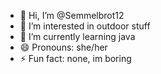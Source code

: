 - 👋 Hi, I’m @Semmelbrot12
- 👀 I’m interested in outdoor stuff
- 🌱 I’m currently learning java
- 😄 Pronouns: she/her
- ⚡ Fun fact: none, im boring
